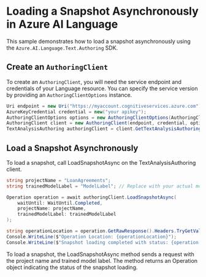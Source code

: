 # Loading a Snapshot Asynchronously in Azure AI Language

This sample demonstrates how to load a snapshot asynchronously using the `Azure.AI.Language.Text.Authoring` SDK.

## Create an `AuthoringClient`

To create an `AuthoringClient`, you will need the service endpoint and credentials of your Language resource. You can specify the service version by providing an `AuthoringClientOptions` instance.

```C# Snippet:CreateAuthoringClientForSpecificApiVersion
Uri endpoint = new Uri("https://myaccount.cognitiveservices.azure.com");
AzureKeyCredential credential = new("your apikey");
AuthoringClientOptions options = new AuthoringClientOptions(AuthoringClientOptions.ServiceVersion.V2024_11_15_Preview);
AuthoringClient client = new AuthoringClient(endpoint, credential, options);
TextAnalysisAuthoring authoringClient = client.GetTextAnalysisAuthoringClient();
```

## Load a Snapshot Asynchronously

To load a snapshot, call LoadSnapshotAsync on the TextAnalysisAuthoring client.

```C# Snippet:Sample8_TextAuthoring_LoadSnapshotAsync
string projectName = "LoanAgreements";
string trainedModelLabel = "ModelLabel"; // Replace with your actual model label.

Operation operation = await authoringClient.LoadSnapshotAsync(
    waitUntil: WaitUntil.Completed,
    projectName: projectName,
    trainedModelLabel: trainedModelLabel
);

string operationLocation = operation.GetRawResponse().Headers.TryGetValue("operation-location", out var location) ? location : null;
Console.WriteLine($"Operation Location: {operationLocation}");
Console.WriteLine($"Snapshot loading completed with status: {operation.GetRawResponse().Status}");
```

To load a snapshot, the LoadSnapshotAsync method sends a request with the project name and trained model label. The method returns an Operation object indicating the status of the snapshot loading.
